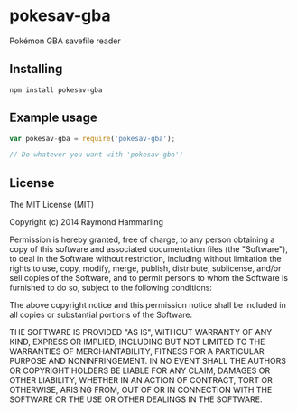 # pokesav-gba
Pokémon GBA savefile reader

## Installing
`npm install pokesav-gba`

## Example usage
```js
var pokesav-gba = require('pokesav-gba');

// Do whatever you want with 'pokesav-gba'!
```
    
## License
The MIT License (MIT)

Copyright (c) 2014 Raymond Hammarling

Permission is hereby granted, free of charge, to any person obtaining a copy of this software and associated documentation files (the "Software"), to deal in the Software without restriction, including without limitation the rights to use, copy, modify, merge, publish, distribute, sublicense, and/or sell copies of the Software, and to permit persons to whom the Software is furnished to do so, subject to the following conditions:

The above copyright notice and this permission notice shall be included in all copies or substantial portions of the Software.

THE SOFTWARE IS PROVIDED "AS IS", WITHOUT WARRANTY OF ANY KIND, EXPRESS OR IMPLIED, INCLUDING BUT NOT LIMITED TO THE WARRANTIES OF MERCHANTABILITY, FITNESS FOR A PARTICULAR PURPOSE AND NONINFRINGEMENT. IN NO EVENT SHALL THE AUTHORS OR COPYRIGHT HOLDERS BE LIABLE FOR ANY CLAIM, DAMAGES OR OTHER LIABILITY, WHETHER IN AN ACTION OF CONTRACT, TORT OR OTHERWISE, ARISING FROM, OUT OF OR IN CONNECTION WITH THE SOFTWARE OR THE USE OR OTHER DEALINGS IN THE SOFTWARE.
